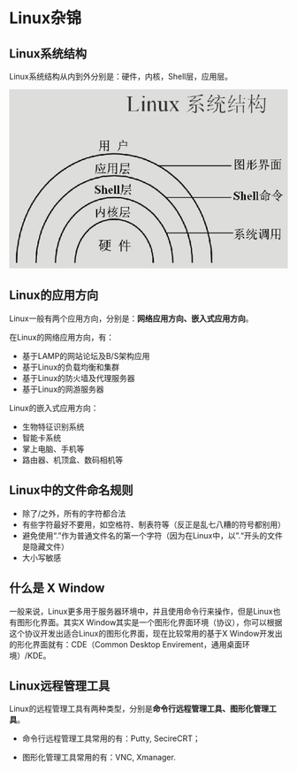 # Linux杂锦

## Linux系统结构

Linux系统结构从内到外分别是：硬件，内核，Shell层，应用层。

![](../img/01/01_02_01_linux_system_structure.png)

## Linux的应用方向

Linux一般有两个应用方向，分别是：**网络应用方向、嵌入式应用方向**。

在Linux的网络应用方向，有：

- 基于LAMP的网站论坛及B/S架构应用
- 基于Linux的负载均衡和集群
- 基于Linux的防火墙及代理服务器
- 基于Linux的网游服务器

Linux的嵌入式应用方向：

- 生物特征识别系统
- 智能卡系统
- 掌上电脑、手机等
- 路由器、机顶盒、数码相机等

## Linux中的文件命名规则

- 除了/之外，所有的字符都合法
- 有些字符最好不要用，如空格符、制表符等（反正是乱七八糟的符号都别用）
- 避免使用“.”作为普通文件名的第一个字符（因为在Linux中，以”.“开头的文件是隐藏文件）
- 大小写敏感

## 什么是 X Window

一般来说，Linux更多用于服务器环境中，并且使用命令行来操作，但是Linux也有图形化界面。其实X Window其实是一个图形化界面环境（协议），你可以根据这个协议开发出适合Linux的图形化界面，现在比较常用的基于X Window开发出的形化界面就有：CDE（Common Desktop Envirement，通用桌面环境）/KDE。

## Linux远程管理工具

Linux的远程管理工具有两种类型，分别是**命令行远程管理工具、图形化管理工具**。

- 命令行远程管理工具常用的有：Putty, SecireCRT；

- 图形化管理工具常用的有：VNC, Xmanager.


